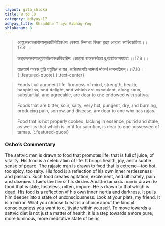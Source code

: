 ```yaml
---
layout: gita_shloka
title: 8 to 10
category: adhyay-17
adhyay_title: Śhraddhā Traya Vibhāg Yog
shlokanum: 8
---
```


> आयुःसत्त्वबलारोग्यसुखप्रीतिविवर्धनाः।रस्याः स्निग्धाः स्थिरा हृद्या आहाराः सात्त्विकप्रियाः।।17.8।।<br><br>कट्वम्ललवणात्युष्णतीक्ष्णरूक्षविदाहिनः।आहारा राजसस्येष्टा दुःखशोकामयप्रदाः।।17.9।।<br><br>यातयामं गतरसं पूति पर्युषितं च यत्।उच्छिष्टमपि चामेध्यं भोजनं तामसप्रियम्।।17.10।।
{:.featured-quote}
{:.text-center}

> Foods that augment life, firmness of mind, strength, health, happiness, and delight, and which are succulent, oleaginous, substantial, and agreeable, are dear to one endowed with sattva.<br><br>Foods that are bitter, sour, salty, very hot, pungent, dry, and burning, producing pain, sorrow, and disease, are dear to one who has rajas.<br><br>Food that is not properly cooked, lacking in essence, putrid and stale, as well as that which is unfit for sacrifice, is dear to one possessed of tamas.
{:.featured-quote}

### Osho’s Commentary
The sattvic man is drawn to food that promotes life, that is full of juice, of vitality. His food is a celebration of life. It brings health, joy, and a subtle sense of peace.
The rajasic man is drawn to food that is extreme—too hot, too spicy, too salty. His food is a reflection of his own inner restlessness and passion. Such food creates agitation, excitement, and ultimately, pain and disease. It fuels the fire of his desire.
And the tamasic man is drawn to food that is stale, tasteless, rotten, impure. He is drawn to that which is dead. His food is a reflection of his own inner inertia and darkness. It pulls him deeper into a state of unconsciousness.
Look at your plate, my friend. It is a mirror. What you choose to eat is a choice about the kind of consciousness you want to cultivate within yourself. To move towards a sattvic diet is not just a matter of health; it is a step towards a more pure, more luminous, more meditative state of being.
